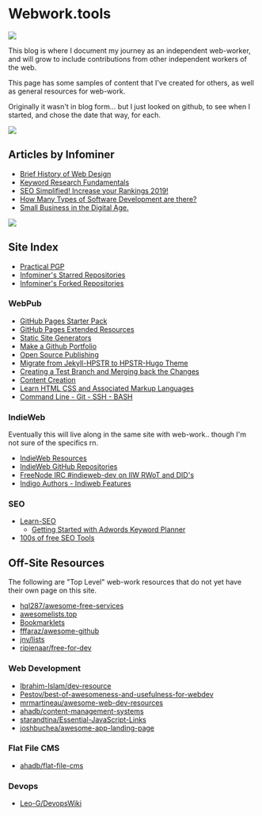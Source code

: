 # Webwork.tools


![](https://web-work.tools/images/power-words.png)

This blog is where I document my journey as an independent web-worker, and will grow to include contributions from other independent workers of the web.

This page has some samples of content that I've created for others, as well as general resources for web-work.

Originally it wasn't in blog form... but I just looked on github, to see when I started, and chose the date that way, for each. 

![](https://imgur.com/j1TZ1Zf.png)

## Articles by Infominer

* <a href="https://www.csbtechemporium.com/web-design-history/" target="_blank">Brief History of Web Design</a>
* <a href="https://www.csbtechemporium.com/keyword-research-fundamentals/" target="_blank">Keyword Research Fundamentals</a>
* <a href="https://csbtechemporium.com/seo-simplified-2019" target="_blank">SEO Simplified! Increase your Rankings 2019!</a>
* <a href="https://www.csbtechemporium.com/types-of-computer-programming/" target="_blank">How Many Types of Software Development are there?</a>
* <a href="https://www.csbtechemporium.com/digital-age-small-business/" target="_blank">Small Business in the Digital Age.</a>


![](https://web-work.tools/images/webwork-tools.png)

## Site Index

* [Practical PGP](https://webwork.tools/practical-pgp/)
* [Infominer's Starred Repositories](https://webwork.tools/github-stars/)
* [Infominer's Forked Repositories](https://webwork.tools/forked-repositories/)

### WebPub

* [GitHub Pages Starter Pack](https://webwork.tools/github-pages-starter-pack/)
* [GitHub Pages Extended Resources](https://webwork.tools/github-pages-extended-resources/)
* [Static Site Generators](https://webwork.tools/static-site-generators/)
* [Make a Github Portfolio](https://webwork.tools/make-a-github-portfolio/)
* [Open Source Publishing](https://webwork.tools/open-source-publishing/)
* [Migrate from Jekyll-HPSTR to HPSTR-Hugo Theme](https://webwork.tools/migrate-jekyll-hpstr-hugo/)
* [Creating a Test Branch and Merging back the Changes](https://webwork.tools/branches-git/)
* [Content Creation](https://webwork.tools/content-creation/)
* [Learn HTML CSS and Associated Markup Languages](https://webwork.tools/learn-html-css/)
* [Command Line - Git - SSH - BASH](https://webwork.tools/command-line-git-ssh/)

### IndieWeb

Eventually this will live along in the same site with web-work.. though I'm not sure of the specifics rn.

* [IndieWeb Resources](https://webwork.tools/posts/resources/)
* [IndieWeb GitHub Repositories](https://webwork.tools/posts/indieweb-github-repos/)
* [FreeNode IRC #indieweb-dev on IIW RWoT and DID's](https://webwork.tools/posts/indieweb-dev-on-did/)
* [Indigo Authors - Indiweb Features](https://webwork.tools/posts/indigo-authors-indieweb/)

### SEO

* [Learn-SEO](https://webwork.tools/learn-seo/)
  * [Getting Started with Adwords Keyword Planner](https://webwork.tools/getting-started-adwords-keyword-planner/)
* [100s of free SEO Tools](https://webwork.tools/seo-tools/)


## Off-Site Resources

The following are "Top Level" web-work resources that do not yet have their own page on this site.


* [hql287/awesome-free-services](https://github.com/hql287/awesome-free-services)
* [awesomelists.top](https://awesomelists.top)
* [Bookmarklets](http://marklets.com/FAQ.aspx)
* [fffaraz/awesome-github](https://github.com/fffaraz/awesome-github)
* [jnv/lists](https://github.com/jnv/lists)
* [ripienaar/free-for-dev](https://github.com/ripienaar/free-for-dev)


### Web Development
* [Ibrahim-Islam/dev-resource](https://github.com/Ibrahim-Islam/dev-resource)
* [Pestov/best-of-awesomeness-and-usefulness-for-webdev](https://github.com/Pestov/best-of-awesomeness-and-usefulness-for-webdev)
* [mrmartineau/awesome-web-dev-resources](https://github.com/mrmartineau/awesome-web-dev-resources)
* [ahadb/content-management-systems](https://github.com/ahadb/content-management-systems)
* [starandtina/Essential-JavaScript-Links](https://github.com/starandtina/Essential-JavaScript-Links)
* [joshbuchea/awesome-app-landing-page](https://github.com/joshbuchea/awesome-app-landing-page)

### Flat File CMS

* [ahadb/flat-file-cms](https://github.com/ahadb/flat-file-cms)

### Devops

* [Leo-G/DevopsWiki](https://github.com/Leo-G/DevopsWiki)
